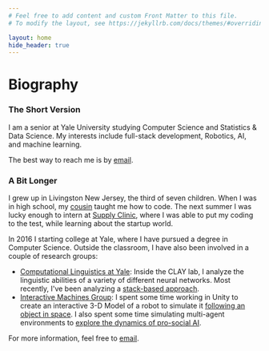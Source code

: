 ```yaml
---
# Feel free to add content and custom Front Matter to this file.
# To modify the layout, see https://jekyllrb.com/docs/themes/#overriding-theme-defaults

layout: home
hide_header: true
---
```


# **Biography**

### The Short Version

I am a senior at Yale University studying Computer Science and Statistics & Data Science.  My interests include full-stack development, Robotics, AI, and machine learning. 

The best way to reach me is by [email](mailto:simonjmendelsohn@gmail.com).

### A Bit Longer
I grew up in Livingston New Jersey, the third of seven children.  When I was in high school, my [cousin](https://www.linkedin.com/in/daniel-dickstein-4b335968/) taught me how to code.  The next summer I was lucky enough to intern at [Supply Clinic](https://www.supplyclinic.com/), where I was able to put my coding to the test, while learning about the startup world.  

In 2016 I starting college at Yale, where I have pursued a degree in Computer Science.  Outside the classroom, I have also been involved in a couple of research groups:

* [Computational Linguistics at Yale](http://clay.yale.edu/): Inside the CLAY
   lab, I analyze the linguistic abilities of a variety of different neural networks. Most recently, I've been analyzing a [stack-based approach](https://github.com/viking-sudo-rm/StackNN).
* [Interactive Machines Group](https://interactive-machines.gitlab.io/): I spent some time working in Unity to create an interactive 3-D Model of a robot to simulate it [following an object in space](https://www.youtube.com/embed/5zYM-B6oEP8).  I also spent some time simulating multi-agent environments to [explore the dynamics of pro-social AI](https://github.com/social-dilemma/multiagent).

For more information, feel free to [email](mailto:simonjmendelsohn@gmail.com).



